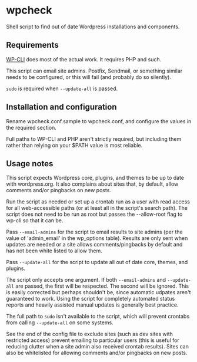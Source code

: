 # wpcheck

Shell script to find out of date Wordpress installations and components.

## Requirements

[WP-CLI](http://wp-cli.org/) does most of the actual work.  It requires PHP and such.

This script can email site admins.  Postfix, Sendmail, or something similar needs to be configured, or this will fail (and probably do so silently).

`sudo` is required when `--update-all` is passed.

## Installation and configuration

Rename wpcheck.conf.sample to wpcheck.conf, and configure the values in the required section.

Full paths to WP-CLI and PHP aren't strictly required, but including them rather than relying on your $PATH value is most reliable.

## Usage notes

This script expects Wordpress core, plugins, and themes to be up to date with wordpress.org.  It also complains about sites that, by default, allow comments and/or pingbacks on new posts.

Run the script as needed or set up a crontab run as a user with read access for all web-accessible paths (or at least all in the script's search path).  The script does not need to be run as root but passes the --allow-root flag to wp-cli so that it can be.

Pass `--email-admins` for the script to email results to site admins (per the value of 'admin_email' in the wp_options table).  Results are only sent when updates are needed or a site allows comments/pingbacks by default and has not been white listed to allow them.

Pass `--update-all` for the script to update all out of date core, themes, and plugins.

The script only accepts one argument.  If both `--email-admins` and `--update-all` are passed, the first will be respected.  The second will be ignored.  This is easily corrected but perhaps shouldn't be, since automatic udpates aren't guaranteed to work.  Using the script for completely automated status reports and heavily assisted manual updates is generally best practice.

The full path to `sudo` isn't available to the script, which will prevent crontabs from calling `--update-all` on some systems.

See the end of the config file to exclude sites (such as dev sites with restricted access) prevent emailing to particular users (this is useful for reducing clutter when a site admin also received crontab results).  Sites can also be whitelisted for allowing comments and/or pingbacks on new posts.

